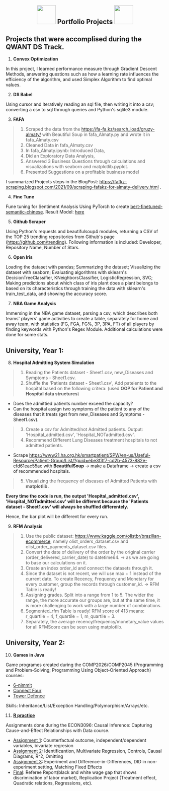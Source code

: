 <h2 align="center">
 <img src="https://media.giphy.com/media/5Lmn42BCOy99RaGRP7/giphy.gif" width="60"> Portfolio Projects <img src="https://media.giphy.com/media/5Lmn42BCOy99RaGRP7/giphy.gif" width="60">
</h2>

## Projects that were accomplised during the QWANT DS Track.

1. **Convex Optimization**

In this project, I learned performance measure through Gradient Descent Methods, answering questions such as how a learning rate influences the efficiency of the algorithm, and used Simplex Algorithm to find optimal values.

2. **DS Babel**

Using cursor and iteratively reading an sql file, then writing it into a csv; converting a csv to sql through queries and Python's sqlite3 module.

3. **FAFA** 

>1.	Scraped the data from the https://fa-fa.kz/search_load/gruzy-almaty/ with Beautiful Soup in fafa_Almaty.py and wrote it in fafa_Almaty.csv
>2.	Cleaned Data in fafa_Almaty.csv
>3.	In fafa_Almaty.ipynb: Introduced Data,
>4.	Did an Exploratory Data Analysis, 
>5.	Answered 3 Business Questions through calculations and visualizations with seaborn and matplotlib.pyplot.
>6.	Presented Suggestions on a profitable business model

I summarized Projects steps in the BlogPost: https://fafkz-scraping.blogspot.com/2021/09/scraping-fafakz-for-almaty-delivery.html .

4. **Fine Tune**

Fune tuning for Sentiment Analysis Using PyTorch to create [bert-finetuned-semantic-chinese](https://huggingface.co/Ayazhankad/bert-finetuned-semantic-chinese). Result Model: [here](https://huggingface.co/Ayazhankad/bert-finetuned-semantic-chinese)

5. **Github Scraper**

Using Python's requests and beautifulsoup4 modules, returning a CSV of the TOP 25 trending repositories from Github's page (https://github.com/trending). Following information is included: Developer, Repository Name, Number of Stars.

6. **Open Iris**

Loading the dataset with pandas; Summarizing the dataset; Visualizing the dataset with seaborn; Evaluating algorithms with sklearn's DecisionTreeClassifier, KNeighborsClassifier, LogisticRegression, SVC; Making predictions about which class of iris plant does a plant belongs to based on its characteristics through training the data with sklearn's train_test_data, and showing the accuracy score.

7. **NBA Game Analysis**

Immersing in the NBA game dataset, parsing a csv, which describes both teams' players' game activities to
create a table, separately for home and away team, with statistics (FG, FGA, FG%, 3P, 3PA, FT) of all players by finding keywords with Python's Regex Module. Additional calculations were done for some stats.

## University, Year 1:

8. **Hospital Admitting System Simulation** 

>1. Reading the Patients dataset - Sheet1.csv, new_Diseases and Symptoms - Sheet1.csv.
>2. Shuffle the 'Patients dataset - Sheet1.csv', Add pateients to the hospital based on the following critera: (used **OOP for Patient and Hospital data structures**) 
- Does the admittied patients number exceed the capacity?
- Can the hospital assign two symptoms of the patient to any of the diseases that it treats (get from new_Diseases and Symptoms - Sheet1.csv).
>3. Create a csv for Admitted/not Admitted patients.
Output: 'Hospital_admitted.csv', 'Hospital_NOTadmitted.csv'.
>4. Recommend Different Lung Diseases treatment hospitals to not admitted patients.
- Scrape https://www21.ha.org.hk/smartpatient/SPW/en-us/Useful-Resource/Patient-Group/List/?guid=ebe3f3f7-cd2b-4573-882e-cfd61eac55ac with **BeautifulSoup** -> make a Dataframe -> create a csv of recommended hospitals.
>5. Visualizing the frequency of diseases of Admitted Patients with **matplotlib.**

**Every time the code is run, the output 'Hospital_admitted.csv', 'Hospital_NOTadmitted.csv' will be different because the 'Patients dataset - Sheet1.csv' will always be shuffled differentely.**

Hence, the bar plot will be different for every run.

9. **RFM Analysis**

>1. Use the public dataset: https://www.kaggle.com/olistbr/brazilian-ecommerce, namely olist_orders_dataset.csv and olist_order_payments_dataset.csv files.
>2. Convert the date of delivery of the order by the original carrier (order_delivered_carrier_date) to datetime64. -> as we are going to base our calculations on it.
>3. Create an index order_id and connect the datasets through it.
>4. Since the dataset is not recent, we will use max + 1 instead of the current date. To create Recency, Frequency and Monetary for every customer, group the records through customer_id. -> RFM Table is ready!
>5. Assigning grades. Split into a range from 1 to 5. The wider the range, the more accurate our groups are, but at the same time, it is more challenging to work with a large number of combinations.
>6. Segmented_rfm Table is ready! RFM score of 413 means: r_quartile = 4, f_quartile = 1, m_quartile = 3.
>7. Separately, the average recency/frequency/monetary_value values for all RFMScore can be seen using matplotlib.

## University, Year 2:

10. **Games in Java**

Game programes created during the COMP2026/COMP2045 (Programming and Problem-Solving; Programming Using Object-Oriented Approach) courses:

- [6-nimmit](https://github.com/ayazhankadessova/Portfolio-Projects/tree/main/Games/6-nimmt)
- [Connect Four](https://github.com/ayazhankadessova/Portfolio-Projects/tree/main/Games/ConnectFour)
- [Tower Defence](https://github.com/ayazhankadessova/Portfolio-Projects/tree/main/Games/TowerDefense)

Skills: Inheritance/List/Exception Handling/Polymorphism/Arrays/etc.

11. **[R practice](https://github.com/ayazhankadessova/Rpractice)**

Assignments done during the ECON3096: Causal Inference: Capturing Cause-and-Effect Relationships with Data course.

* [Assignment 1](https://github.com/ayazhankadessova/Portfolio-Projects/tree/main/Rpractice/Assignment1): Counterfactual outcome, independent/dependent variables, bivariate regresion
* [Assignment 2](https://github.com/ayazhankadessova/Portfolio-Projects/tree/main/Rpractice/Assignment_2): Identificantion, Multivariate Regression, Controls, Causal Diagrams, R^2, Omitting
* [Assignment 3](https://github.com/ayazhankadessova/Portfolio-Projects/tree/main/Rpractice/Assignment_3): Experiment and Difference-in-Differences, DID in non-experiment setting, Matching Fixed Effects
* [Final](https://github.com/ayazhankadessova/Portfolio-Projects/tree/main/Rpractice/Final): Referee Report(black and white wage gap that shows discrimination of labor market), Replication Project (Treatment effect, Quadratic relations, Regressions, etc).

